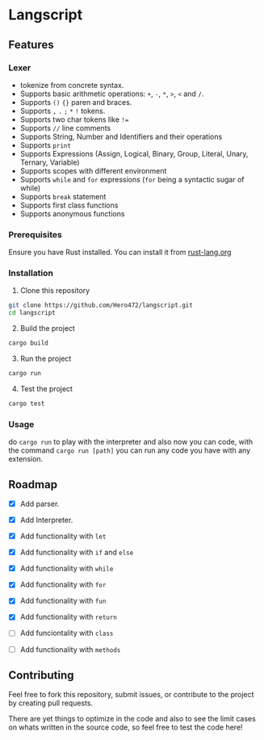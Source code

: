 
# Langscript
## Features

### Lexer

* tokenize from concrete syntax.
* Supports basic arithmetic operations: `+`, `-`, `*`, `>`, `<` and `/`.
* Supports `()` `{}` paren and braces.
* Supports `,` `.` `;` `*` `!` tokens.
* Supports two char tokens like `!=`
* Supports `//` line comments
* Supports String, Number and Identifiers and their operations
* Supports `print`
* Supports Expressions (Assign, Logical, Binary, Group, Literal, Unary, Ternary, Variable)
* Supports scopes with different environment
* Supports `while` and `for` expressions (`for` being a syntactic sugar of while)          
* Supports `break` statement
* Supports first class functions
* Supports anonymous functions

### Prerequisites

Ensure you have Rust installed. You can install it from [rust-lang.org](https://www.rust-lang.org/)

### Installation

1. Clone this repository
```bash
git clone https://github.com/Hero472/langscript.git
cd langscript
```
2. Build the project
```bash
cargo build
```
3. Run the project
```bash
cargo run
```

4. Test the project
```bash
cargo test
```


### Usage
do `cargo run` to play with the interpreter and also now you can code, with the command `cargo run [path]` you can run any code you have with any extension.

## Roadmap

- [x]  Add parser.
- [x]  Add Interpreter.
- [x]  Add functionality with `let`
- [x]  Add functionality with `if` and `else`
- [x]  Add functionality with `while`
- [x]  Add functionality with `for`
- [x]  Add functionality with `fun`
- [x]  Add functionality with `return`
- [ ]  Add funciontality with `class`
- [ ]  Add functionality with `methods`


## Contributing

Feel free to fork this repository, submit issues, or contribute to the project by creating pull requests.

There are yet things to optimize in the code and also to see the limit cases on whats written in the source code, so feel free to test the code here!